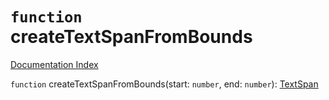 # `function` createTextSpanFromBounds

[Documentation Index](../README.md)

`function` createTextSpanFromBounds(start: `number`, end: `number`): [TextSpan](../private.interface.TextSpan/README.md)